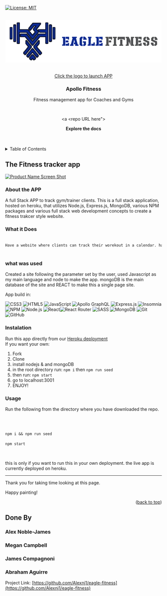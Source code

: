 <div  id="top"><div>

<!--

*** README for the FITNESS APP 

-->

  

<!-- Project Shields -->

  

 

[![License: MIT](https://img.shields.io/badge/License-MIT-yellow.svg)](https://opensource.org/licenses/MIT)

  

<!-- Project Logo -->

<br  />

<div  align="center">

<a  href="heroku app here">

<img  src="./client/public/images/logo-full.png"  alt="logo">

<br>Click the logo to launch APP<br>

<a/>

<h3  align="center">

Apollo Fitness
</h3>

<p  align="center">

Fitness management app for Coaches and Gyms 
 
<br  />

<a  <repo URL here">

<strong>Explore the docs</strong>

</a>

<br  />

<br  />

</div>

  

<!-- TABLE OF CONTENTS -->

<details>

<summary>Table of Contents</summary>

<ol>

<li>

<a  href="#about-the-project">About The Project</a>

</li>

<li>

<a  href="#what-was-done"> What was done</a>

</li>

<li>

<a  href="#instalation"> instalation</a>

</li>

<li>

<a  href="#usage"> usage</a>

</li>

<li>

<a  href="#contact">Contact</a>

</li>

  

</ol>

</details>

  

<!-- ABOUT THE PROJECT -->

## The Fitness tracker app

  

[![Product Name Screen Shot][product-screenshot1]](./public/assets/images/11-express-homework-demo-01.png)

  

### About the APP

A full Stack APP to track gym/trainer clients. 
This is a full stack application, hosted on heroku, that utilizes Node.js, Express.js, MongoDB, various NPM packages and various full stack web development concepts to create a fitness trakcer style website. 

 

### What it Does

```md

Have a website where clients can track their worekout in a calendar. have a proficle, statictics and meal plans  



```
  

###  what was used 

  

Created a site following the parameter set by the user, used Javascript as my main language and node to make the app. mongoDB is the main database of the site and REACT to make this a single page site. 

  

App build in:
 
![CSS3](https://img.shields.io/badge/css3-%231572B6.svg?logo=css3&logoColor=white&style=for-the-badge) ![HTML5](https://img.shields.io/badge/html5-%23E34F26.svg?logo=html5&logoColor=white&style=for-the-badge) ![JavaScript](https://img.shields.io/badge/javascript-%23323330.svg?logo=javascript&logoColor=%23F7DF1E&style=for-the-badge) ![Apollo GraphQL](https://img.shields.io/badge/-ApolloGraphQL-311C87?logo=apollo-graphql&style=for-the-badge) ![Express.js](https://img.shields.io/badge/express.js-%23404d59.svg?logo=express&logoColor=%2361DAFB&style=for-the-badge) 
![Insomnia](https://img.shields.io/badge/Insomnia-black?logo=insomnia&logoColor=5849BE&style=for-the-badge)![NPM  ](https://img.shields.io/badge/NPM-%23000000.svg?logo=npm&logoColor=white&style=for-the-badge) ![Node.js  ](https://img.shields.io/badge/node.js-6DA55F?logo=node.js&logoColor=white&style=for-the-badge) ![React](https://img.shields.io/badge/react-%2320232a.svg?logo=react&logoColor=%2361DAFB&style=for-the-badge)![React Router](https://img.shields.io/badge/React_Router-CA4245?logo=react-router&logoColor=white&style=for-the-badge) ![SASS](https://img.shields.io/badge/SASS-hotpink.svg?logo=SASS&logoColor=white&style=for-the-badge) ![MongoDB](https://img.shields.io/badge/MongoDB-%234ea94b.svg?logo=mongodb&logoColor=white&style=for-the-badge) 
![Git](https://img.shields.io/badge/git-%23F05033.svg?logo=git&logoColor=white&style=for-the-badge)  ![GitHub](https://img.shields.io/badge/github-%23121011.svg?logo=github&logoColor=white&style=for-the-badge) 


  

### Instalation

Run this app directly from our [Heroku deployment](https://agile-tor-98669.herokuapp.com/)  
If you want your own:

 1. Fork
 2. Clone
 3. install nodejs & and mongoDB
 4. in the root directory run:  `npm i` then `npm run seed`
 5. then run: `npm start`
 6. go to localhost:3001
 7. ENJOY!

  

### Usage

  

Run the following from the directory where you have downloaded the repo.

  

```

  

npm i && npm run seed

npm start

  

```

  

this is only if you want to run this in your own deployment. the live app is currently deployed on heroku.

 

-------------------------

Thank you for taking time looking at this page.

  

Happy painting!

  

<p  align="right">(<a  href="#top">back to top</a>)</p>

  

<!-- CONTACT -->

## Done By

  
### Alex Noble-James
### Megan Campbell
### James Compagnoni
### Abraham Aguirre  


Project Link: [https://github.com/Alexnj1/eagle-fitness](https://github.com/Alexnj1/eagle-fitness)

  

<!-- MARKDOWN LINKS & IMAGES -->

[product-screenshot1]: ./public/assets/images/screenshot_1.png



